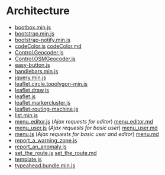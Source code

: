 # Architecture
* [bootbox.min.js](bootbox.min.js)
* [bootstrap.min.js](bootstrap.min.js)
* [bootstrap-notify.min.js](bootstrap-notify.min.js)
* [codeColor.js](codeColor.js) [codeColor.md](codeColor.md)
* [Control.Geocoder.js](Control.Geocoder.js)
* [Control.OSMGeocoder.js](Control.OSMGeocoder.js)
* [easy-button.js](easy-button.js)
* [handlebars.min.js](handlebars.min.js)
* [jquery.min.js](jquery.min.js)
* [leaflet.circle.topolygon-min.js](leaflet.circle.topolygon-min.js)
* [leaflet.draw.js](leaflet.draw.js)
* [leaflet.js](leaflet.js)
* [leaflet.markercluster.js](leaflet.markercluster.js)
* [leaflet-routing-machine.js](leaflet-routing-machine.js)
* [list.min.js](list.min.js)
* [menu_editor.js](menu_editor.js) (*Ajax requests for editor*) [menu_editor.md](menu_editor.md)
* [menu_user.js](menu_user.js) (*Ajax requests for basic user*) [menu_user.md](menu_user.md)
* [menu.js](menu.js) (*Ajax requests for basic user and editor*) [menu.md](menu.md)
* [report_a_warning_zone.js](report_a_warning_zone.js)
* [report_an_anomaly.js](report_an_anomaly.js)
* [set_the_route.js](set_the_route.js) [set_the_route.md](set_the_route.md)
* [template.js](template.js)
* [typeahead.bundle.min.js](typeahead.bundle.min.js)
